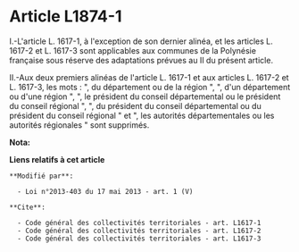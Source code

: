 # Article L1874-1

I.-L'article L. 1617-1, à l'exception de son dernier alinéa, et les articles L. 1617-2 et L. 1617-3 sont applicables aux
communes de la Polynésie française sous réserve des adaptations prévues au II du présent article. 

II.-Aux deux premiers alinéas de l'article L. 1617-1 et aux articles L. 1617-2 et L. 1617-3, les mots : ", du département ou
de la région ", ", d'un département ou d'une région ", ", le président du conseil départemental  ou le président du conseil
régional ", ", du président du conseil départemental  ou du président du conseil régional " et ", les autorités
départementales ou les autorités régionales " sont supprimés.

**Nota:**



**Liens relatifs à cet article**

	**Modifié par**:

	  - Loi n°2013-403 du 17 mai 2013 - art. 1 (V)

	**Cite**:

	  - Code général des collectivités territoriales - art. L1617-1
	  - Code général des collectivités territoriales - art. L1617-2
	  - Code général des collectivités territoriales - art. L1617-3
